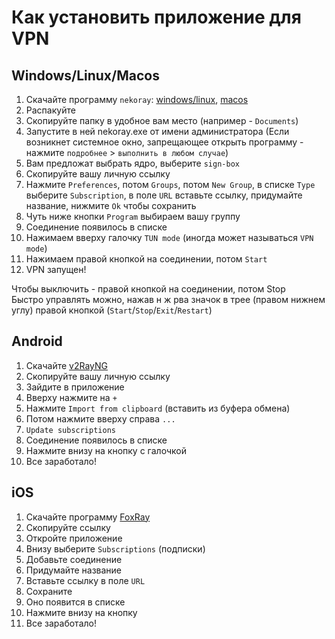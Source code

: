 # Как установить приложение для VPN

## Windows/Linux/Macos

1. Скачайте программу `nekoray`: [windows/linux](https://github.com/MatsuriDayo/nekoray/releases/latest), [macos](https://github.com/aaaamirabbas/nekoray-macos/releases/latest)
2. Распакуйте
3. Скопируйте папку в удобное вам место (например - `Documents`)
4. Запустите в ней nekoray.exe от имени администратора (Если возникнет системное окно, запрещающее открыть программу - нажмите `подробнее` > `выполнить в любом случае`)
5. Вам предложат выбрать ядро, выберите `sign-box`
6. Скопируйте вашу личную ссылку
7. Нажмите `Preferences`, потом `Groups`, потом `New Group`, в списке `Type` выберите `Subscription`, в поле `URL` вставьте ссылку, придумайте название, нижмите `Ok` чтобы сохранить
8. Чуть ниже кнопки `Program` выбираем вашу группу
9. Соединение появилось в списке
10. Нажимаем вверху галочку `TUN mode` (иногда может называться `VPN mode`)
11. Нажимаем правой кнопкой на соединении, потом `Start`
12. VPN запущен!

Чтобы выключить - правой кнопкой на соединении, потом Stop
<br>Быстро управлять можно, нажав н ж рва значок в трее (правом нижнем углу) правой кнопкой (`Start`/`Stop`/`Exit`/`Restart`)

## Android

1. Скачайте [v2RayNG](https://play.google.com/store/apps/details?id=com.v2ray.ang&hl=en_US)
2. Скопируйте вашу личную ссылку
3. Зайдите в приложение
4. Вверху нажмите на `+`
5. Нажмите `Import from clipboard` (вставить из буфера обмена)
6. Потом нажмите вверху справа `...`
7. `Update subscriptions`
8. Соединение появилось в списке
9. Нажмите внизу на кнопку с галочкой
10. Все заработало!

## iOS

1. Скачайте программу [FoxRay](https://apps.apple.com/us/app/foxray/id6448898396)
2. Скопируйте ссылку
3. Откройте приложение
4. Внизу выберите `Subscriptions` (подписки)
5. Добавьте соединение
6. Придумайте название
7. Вставьте ссылку в поле `URL`
8. Сохраните
9. Оно появится в списке
10. Нажмите внизу на кнопку
11. Все заработало!